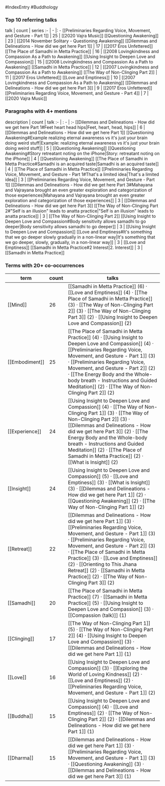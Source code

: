 #IndexEntry #Buddhology

### Top 10 referring talks
talk | count | series
:- | - |: -
[[Preliminaries Regarding Voice, Movement, and Gesture - Part 1]] | 25 | [[2020 Vajra Music]]
[[Questioning Awakening]] | 23 | [[2014 November Solitary - Questioning Awakening]]
[[Dilemmas and Delineations - How did we get here Part 1]] | 17 | [[2017 Eros Unfettered]]
[[The Place of Samadhi in Metta Practice]] | 16 | [[2008 Lovingkindness and Compassion As a Path to Awakening]]
[[Using Insight to Deepen Love and Compassion]] | 15 | [[2008 Lovingkindness and Compassion As a Path to Awakening]]
[[Samadhi in Metta Practice]] | 12 | [[2007 Lovingkindness and Compassion As a Path to Awakening]]
[[The Way of Non-Clinging Part 2]] | 11 | [[2017 Eros Unfettered]]
[[Love and Emptiness]] | 10 | [[2007 Lovingkindness and Compassion As a Path to Awakening]]
[[Dilemmas and Delineations - How did we get here Part 3]] | 9 | [[2017 Eros Unfettered]]
[[Preliminaries Regarding Voice, Movement, and Gesture - Part 4]] | 7 | [[2020 Vajra Music]]

### Paragraphs with 4+ mentions
description | count | talk
:- | : - | :-
[[Dilemmas and Delineations - How did we get here Part 1#Feet heart head hips\|Feet, heart, head, hips]] | 6 | [[Dilemmas and Delineations - How did we get here Part 1]]
[[Questioning Awakening#Example realizing eternal awareness vs it's just your brain doing weird stuff\|Example: realizing eternal awareness vs it's just your brain doing weird stuff]] | 5 | [[Questioning Awakening]]
[[Questioning Awakening#Story retreatant noting on the iPhone\|Story: retreatant noting on the iPhone]] | 4 | [[Questioning Awakening]]
[[The Place of Samadhi in Metta Practice#Samadhi is an acquired taste\|Samadhi is an acquired taste]] | 4 | [[The Place of Samadhi in Metta Practice]]
[[Preliminaries Regarding Voice, Movement, and Gesture - Part 1#That's a limited idea\|That's a limited idea]] | 3 | [[Preliminaries Regarding Voice, Movement, and Gesture - Part 1]]
[[Dilemmas and Delineations - How did we get here Part 3#Mahayana and Vajrayana brought an even greater exploration and categorization of those experiences\|Mahayana and Vajrayana brought an even greater exploration and categorization of those experiences]] | 3 | [[Dilemmas and Delineations - How did we get here Part 3]]
[[The Way of Non-Clinging Part 2#"Self is an illusion" leads to anatta practice\|"Self is an illusion" leads to anatta practice]] | 3 | [[The Way of Non-Clinging Part 2]]
[[Using Insight to Deepen Love and Compassion#Body sensitivity allows samadhi to go deeper\|Body sensitivity allows samadhi to go deeper]] | 3 | [[Using Insight to Deepen Love and Compassion]]
[[Love and Emptiness#It's something that we go deeper slowly gradually in a non-linear way\|It's something that we go deeper, slowly, gradually, in a non-linear way]] | 3 | [[Love and Emptiness]]
[[Samadhi in Metta Practice#2 Interest\|2. Interest]] | 3 | [[Samadhi in Metta Practice]]

### Terms with 20+ co-occurrences
term | count | talks
-|-|-
[[Mind]] | 26 | <span class="counts">[[Samadhi in Metta Practice]] (6) · [[Love and Emptiness]] (4) · [[The Place of Samadhi in Metta Practice]] (3) · [[The Way of Non-Clinging Part 2]] (3) · [[The Way of Non-Clinging Part 3]] (2) · [[Using Insight to Deepen Love and Compassion]] (2)</span> 
[[Embodiment]] | 25 | <span class="counts">[[The Place of Samadhi in Metta Practice]] (4) · [[Using Insight to Deepen Love and Compassion]] (4) · [[Preliminaries Regarding Voice, Movement, and Gesture - Part 1]] (3) · [[Preliminaries Regarding Voice, Movement, and Gesture - Part 2]] (2) · [[The Energy Body and the Whole-body breath - Instructions and Guided Meditation]] (2) · [[The Way of Non-Clinging Part 2]] (2)</span> 
[[Experience]] | 24 | <span class="counts">[[Using Insight to Deepen Love and Compassion]] (4) · [[The Way of Non-Clinging Part 1]] (3) · [[The Way of Non-Clinging Part 2]] (3) · [[Dilemmas and Delineations - How did we get here Part 3]] (2) · [[The Energy Body and the Whole-body breath - Instructions and Guided Meditation]] (2) · [[The Place of Samadhi in Metta Practice]] (2) · [[What is Insight]] (2)</span> 
[[Insight]] | 24 | <span class="counts">[[Using Insight to Deepen Love and Compassion]] (5) · [[Love and Emptiness]] (3) · [[What is Insight]] (3) · [[Dilemmas and Delineations - How did we get here Part 1]] (2) · [[Questioning Awakening]] (2) · [[The Way of Non-Clinging Part 1]] (2)</span> 
[[Retreat]] | 22 | <span class="counts">[[Dilemmas and Delineations - How did we get here Part 1]] (3) · [[Preliminaries Regarding Voice, Movement, and Gesture - Part 1]] (3) · [[Preliminaries Regarding Voice, Movement, and Gesture - Part 2]] (3) · [[The Place of Samadhi in Metta Practice]] (3) · [[Love and Emptiness]] (2) · [[Orienting to This Jhana Retreat]] (2) · [[Samadhi in Metta Practice]] (2) · [[The Way of Non-Clinging Part 3]] (2)</span> 
[[Samadhi]] | 20 | <span class="counts">[[The Place of Samadhi in Metta Practice]] (7) · [[Samadhi in Metta Practice]] (5) · [[Using Insight to Deepen Love and Compassion]] (3) · [[Compassion (talk)]] (1)</span> 
[[Clinging]] | 17 | <span class="counts">[[The Way of Non-Clinging Part 1]] (5) · [[The Way of Non-Clinging Part 2]] (4) · [[Using Insight to Deepen Love and Compassion]] (3) · [[Dilemmas and Delineations - How did we get here Part 1]] (1)</span> 
[[Love]] | 16 | <span class="counts">[[Using Insight to Deepen Love and Compassion]] (3) · [[Exploring the World of Loving Kindness]] (2) · [[Love and Emptiness]] (2) · [[Preliminaries Regarding Voice, Movement, and Gesture - Part 1]] (2)</span> 
[[Buddha]] | 15 | <span class="counts">[[Using Insight to Deepen Love and Compassion]] (4) · [[Love and Emptiness]] (2) · [[The Way of Non-Clinging Part 2]] (2) · [[Dilemmas and Delineations - How did we get here Part 1]] (1)</span> 
[[Dharma]] | 15 | <span class="counts">[[Dilemmas and Delineations - How did we get here Part 1]] (3) · [[Preliminaries Regarding Voice, Movement, and Gesture - Part 1]] (3) · [[Questioning Awakening]] (3) · [[Dilemmas and Delineations - How did we get here Part 3]] (1)</span> 

